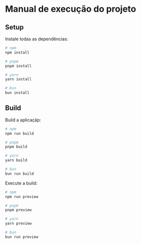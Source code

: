 # Manual de execução do projeto

## Setup

Instale todas as dependências:

```bash
# npm
npm install

# pnpm
pnpm install

# yarn
yarn install

# bun
bun install
```

## Build

Build a aplicaçãp:

```bash
# npm
npm run build

# pnpm
pnpm build

# yarn
yarn build

# bun
bun run build
```

Execute a build:

```bash
# npm
npm run preview

# pnpm
pnpm preview

# yarn
yarn preview

# bun
bun run preview
```